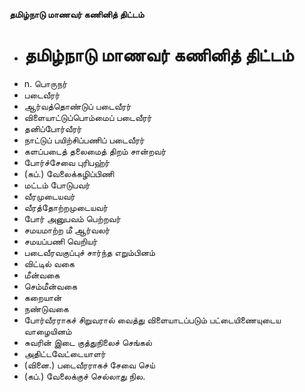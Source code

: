 **தமிழ்நாடு மாணவர் கணினித் திட்டம்**
- # தமிழ்நாடு மாணவர் கணினித் திட்டம்
- n. பொருநர்
- படைவீரர்
- ஆர்வத்தொண்டுப் படைவீரர்
- விளையாட்டுப்பொம்மைப் படைவீரர்
- தனிப்போர்வீரர்
- நாட்டுப் பயிற்சிப்பணிப் படைவீரர்
- களப்படைத் தலைமைத் திறம் சான்றவர்
- போர்ச்சேவை புரிபஹ்ர்
- (கப்.) வேலைக்கழிப்பிணி
- மட்டம் போடுபவர்
- வீரமுடையவர்
- வீரத்தோற்றமுடையவர்
- போர் அனுபவம் பெற்றவர்
- சமயமாற்ற மீ ஆர்வலர்
- சமயப்பணி வெறியர்
- படைவீரவகுப்புச் சார்ந்த எறும்பினம்
- விட்டில் வகை
- மீன்வகை
- செம்மீன்வகை
-  கறையான்
- நண்டுவகை
- போர்வீரராகச் சிறுவரால் வைத்து விளையாடப்படும் பட்டையிணையுடைய வாழையினம்
- சுவரின் இடை குத்துநிலைச் செங்கல்
- அதிட்டவேட்டையாளர்
- (வினை.) படைவீரராகச் சேவை செய்
- (கப்.) வேலைக்குச் செல்லாது நில.

